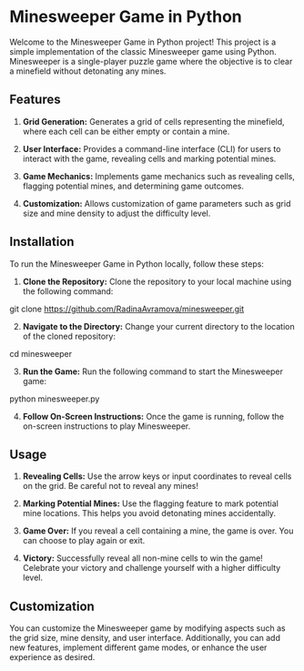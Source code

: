 # Minesweeper Game in Python
Welcome to the Minesweeper Game in Python project! This project is a simple implementation of the classic Minesweeper game using Python. Minesweeper is a single-player puzzle game where the objective is to clear a minefield without detonating any mines.

## Features
1. **Grid Generation:** Generates a grid of cells representing the minefield, where each cell can be either empty or contain a mine.

2. **User Interface:** Provides a command-line interface (CLI) for users to interact with the game, revealing cells and marking potential mines.

3. **Game Mechanics:** Implements game mechanics such as revealing cells, flagging potential mines, and determining game outcomes.

4. **Customization:** Allows customization of game parameters such as grid size and mine density to adjust the difficulty level.

## Installation
To run the Minesweeper Game in Python locally, follow these steps:

1. **Clone the Repository:** Clone the repository to your local machine using the following command:

git clone https://github.com/RadinaAvramova/minesweeper.git

2. **Navigate to the Directory:** Change your current directory to the location of the cloned repository:

cd minesweeper

3. **Run the Game:** Run the following command to start the Minesweeper game:

python minesweeper.py

4. **Follow On-Screen Instructions:** Once the game is running, follow the on-screen instructions to play Minesweeper.

## Usage
1. **Revealing Cells:** Use the arrow keys or input coordinates to reveal cells on the grid. Be careful not to reveal any mines!

2. **Marking Potential Mines:** Use the flagging feature to mark potential mine locations. This helps you avoid detonating mines accidentally.

3. **Game Over:** If you reveal a cell containing a mine, the game is over. You can choose to play again or exit.

4. **Victory:** Successfully reveal all non-mine cells to win the game! Celebrate your victory and challenge yourself with a higher difficulty level.

## Customization
You can customize the Minesweeper game by modifying aspects such as the grid size, mine density, and user interface. Additionally, you can add new features, implement different game modes, or enhance the user experience as desired.
